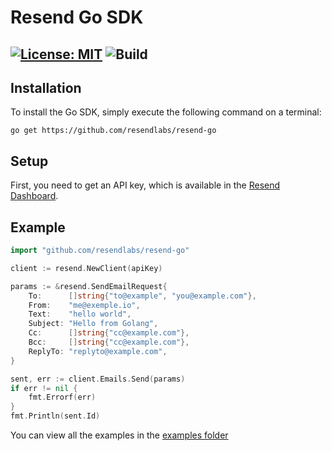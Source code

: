 # Resend Go SDK

[![License: MIT](https://img.shields.io/badge/License-MIT-blue.svg)](https://opensource.org/licenses/MIT)
![Build](https://github.com/resendlabs/resend-go/actions/workflows/go.yml/badge.svg)
---

## Installation

To install the Go SDK, simply execute the following command on a terminal:

```
go get https://github.com/resendlabs/resend-go
```

## Setup

First, you need to get an API key, which is available in the [Resend Dashboard](https://resend.com).

## Example

```go
import "github.com/resendlabs/resend-go"

client := resend.NewClient(apiKey)

params := &resend.SendEmailRequest{
    To:      []string{"to@example", "you@example.com"},
    From:    "me@exemple.io",
    Text:    "hello world",
    Subject: "Hello from Golang",
    Cc:      []string{"cc@example.com"},
    Bcc:     []string{"cc@example.com"},
    ReplyTo: "replyto@example.com",
}

sent, err := client.Emails.Send(params)
if err != nil {
    fmt.Errorf(err)
}
fmt.Println(sent.Id)
```

You can view all the examples in the [examples folder](https://github.com/resendlabs/resend-go/tree/main/examples)
